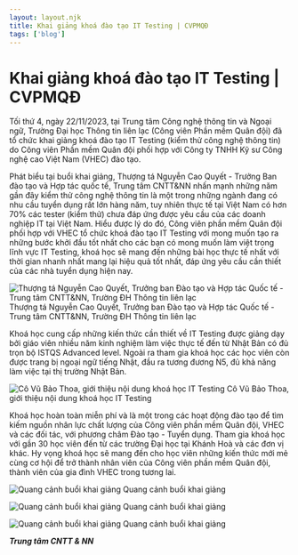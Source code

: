 ```yaml
---
layout: layout.njk
title: Khai giảng khoá đào tạo IT Testing | CVPMQĐ
tags: ['blog']
---
```


# Khai giảng khoá đào tạo IT Testing | CVPMQĐ

Tối thứ 4, ngày 22/11/2023, tại Trung tâm Công nghệ thông tin và Ngoại ngữ, Trường Đại học Thông tin liên lạc (Công viên Phần mềm Quân đội) đã tổ chức khai giảng khoá đào tạo IT Testing (kiểm thử công nghệ thông tin) do Công viên Phần mềm Quân đội phối hợp với Công ty TNHH Kỹ sư Công nghệ cao Việt Nam (VHEC) đào tạo.

Phát biểu tại buổi khai giảng, Thượng tá Nguyễn Cao Quyết - Trưởng Ban đào tạo và Hợp tác quốc tế, Trung tâm CNTT&NN nhấn mạnh những năm gần đây kiểm thử công nghệ thông tin là một trong những ngành đang có nhu cầu tuyển dụng rất lớn hàng năm, tuy nhiên thực tế tại Việt Nam có hơn 70% các tester (kiểm thử) chưa đáp ứng được yêu cầu của các doanh nghiệp IT tại Việt Nam. Hiểu được lý do đó, Công viên phần mềm Quân đội phối hợp với VHEC tổ chức khoá đào tạo IT Testing với mong muốn tạo ra những bước khởi đầu tốt nhất cho các bạn có mong muốn làm việt trong lĩnh vực IT Testing, khoá học sẽ mang đến những bài học thực tế nhất với thời gian nhanh nhất mang lại hiệu quả tốt nhất, đáp ứng yêu cầu cần thiết của các nhà tuyển dụng hiện nay.

![Thượng tá Nguyễn Cao Quyết, Trưởng ban Đào tạo và Hợp tác Quốc tế - Trung tâm CNTT&NN, Trường ĐH Thông tin liên lạc](https://tasp.vn/uploads/ittester_1.jpg)
Thượng tá Nguyễn Cao Quyết, Trưởng ban Đào tạo và Hợp tác Quốc tế - Trung tâm CNTT&NN, Trường ĐH Thông tin liên lạc

Khoá học cung cấp những kiến thức cần thiết về IT Testing được giảng dạy bởi giáo viên nhiều năm kinh nghiệm làm việc thực tế đến từ Nhật Bản có đủ trọn bộ ISTQS Advanced level. Ngoài ra tham gia khoá học các học viên còn được trang bị ngoại ngữ tiếng Nhật, đầu ra tương đương N5, đủ khả năng làm việc tại thị trường Nhật Bản.

![Cô Vũ Bảo Thoa, giới thiệu nội dung khoá học IT Testing](https://tasp.vn/uploads/ittester_2.jpg)
Cô Vũ Bảo Thoa, giới thiệu nội dung khoá học IT Testing

Khoá học hoàn toàn miễn phí và là một trong các hoạt động đào tạo để tìm kiếm nguồn nhân lực chất lượng của Công viên phần mềm Quân đội, VHEC và các đối tác, với phương châm Đào tạo - Tuyển dụng. Tham gia khoá học với gần 30 học viên đến từ các trường Đại học tại Khánh Hoà và các đơn vị khác. Hy vọng khoá học sẽ mang đến cho học viên những kiến thức mới mẻ cùng cơ hội để trở thành nhân viên của Công viên phần mềm Quân đội, thành viên của gia đình VHEC trong tương lai.

![Quang cảnh buổi khai giảng](https://tasp.vn/uploads/ittester_3.jpg)
Quang cảnh buổi khai giảng

![Quang cảnh buổi khai giảng](https://tasp.vn/uploads/ittester_4.jpg)
Quang cảnh buổi khai giảng

![Quang cảnh buổi khai giảng](https://tasp.vn/uploads/ittester_5.jpg)
Quang cảnh buổi khai giảng

**_Trung tâm CNTT & NN_**
